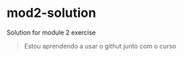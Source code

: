 # mod2-solution
Solution for module 2 exercise
> Estou aprendendo a usar o githut junto com o curso
> 
